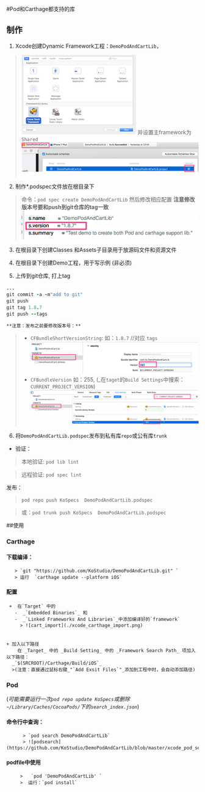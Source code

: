 #Pod和Carthage都支持的库

## 制作
1. Xcode创建Dynamic Framework工程：`DemoPodAndCartLib`，
> ![Alt text](./xcode_create_framework.png)
并设置主framework为`Shared`
> ![shared](https://github.com/KoStudio/DemoPodAndCartLib/blob/master/xcode_carthage_shared.png)

2. 制作*.podspec文件放在根目录下
  >命令：`pod spec create DemoPodAndCartLib`
  >然后修改相应配置
  >**注意修改版本号要和push到git仓库的tag一致**
  >![podver](https://github.com/KoStudio/DemoPodAndCartLib/blob/master/xcode_pod_version.png)

3. 在根目录下创建Classes 和Assets子目录用于放源码文件和资源文件

4.  在根目录下创建Demo工程，用于写示例 (非必须)

5. 上传到git仓库, 打上tag
  ```ruby
  ...
  git commit -a -m"add to git"
  git push
  git tag 1.8.7
  git push --tags
  ```
  
    **注意：发布之前要修改版本号：** 
   > * `CFBundleShortVersionString`: 如：`1.8.7` //对应 `tags`
   > ![shortversion](https://github.com/KoStudio/DemoPodAndCartLib/blob/master/xcode_shortversion.png)
   > * `CFBundleVersion` 如：255, (_在`taget`的`Build Settings`中搜索：`CURRENT_PROJECT_VERSION`)
   > ![buildversion](https://github.com/KoStudio/DemoPodAndCartLib/blob/master/xcode_buildversion.png)

6. 将`DemoPodAndCartLib.podspec`发布到私有库`repo`或公有库`trunk`
  + 验证： 
  > 本地验证:  `pod lib lint` 
 
  > 远程验证:  `pod spec lint`
  
  发布：
  >  `pod repo push KoSpecs  DemoPodAndCartLib.podspec`
 
  >  或：`pod trunk push KoSpecs  DemoPodAndCartLib.podspec`
  
  ##使用
  ### Carthage
   ####  下载编译：
       > `git "https://github.com/KoStudio/DemoPodAndCartLib.git" `
       > 运行  `carthage update --platform iOS`

  #### 配置
     +  在`Target` 中的 
   	   -  _`Embedded Binaries`_ 和
       -  _`Linked Frameworks And Libraries`_中添加编译好的`framework`
		 > ![cart_import](./xcode_carthage_import.png)

		 
    + 加入以下路径
		在 _Target_ 中的 _Build Setting_ 中的 _Framework Search Path_ 项加入以下路径：
      _`$(SRCROOT)/Carthage/Build/iOS`_
      >(注意：直接通过鼠标右键_"`Add Exsit Files`"_添加到工程中时，会自动添加路径)

  
### Pod  
 (_可能需要运行一次`pod repo update KoSpecs`或删除`~/Library/Caches/CocoaPods/`下的`search_index.json`_)

   #### 命令行中查询：
          > `pod search DemoPodAndCartLib`
          > ![podsearch](https://github.com/KoStudio/DemoPodAndCartLib/blob/master/xcode_pod_search.png)

   #### podfile中使用
	     >   `pod 'DemoPodAndCartLib' `
         >  运行：`pod install`
  